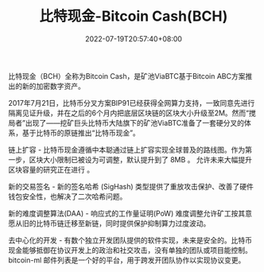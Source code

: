 ﻿---
weight: 
title: "比特现金-Bitcoin Cash(BCH)"
description: "比特现金（BCH）全称为Bitcoin Cash，是矿池ViaBTC基于Bitcoin ABC方案推出的新的加密数字资产"
date: 2022-07-19T20:57:40+08:00
lastmod: 2022-07-19T11:12:40+08:00
draft: false
authors: ["Cindy"]
featuredImage: "bitexianjin-bitcoin-cashbch.webp"
link: "https://bitcoincash.org/"
tags: ["数字代币","比特现金-Bitcoin Cash(BCH)"]
categories: ["navigation"]
navigation: ["数字代币"]
lightgallery: true
toc: true
pinned: false
recommend: false
recommend1: false
---
比特现金（BCH）全称为Bitcoin Cash，是矿池ViaBTC基于Bitcoin ABC方案推出的新的加密数字资产。

2017年7月21日，比特币分叉方案BIP91已经获得全网算力支持，一致同意先进行隔离见证升级，并在之后的6个月内把底层区块链的区块大小升级至2M。然而“搅局者”出现了——挖矿巨头比特币大陆旗下的矿池ViaBTC准备了一套硬分叉的体系，基于比特币的原链推出“比特币现金”。

链上扩容 - 比特币现金遵循中本聪通过链上扩容实现全球普及的路线图。作为第一步，区块大小限制已被设为可调整，默认提升到了 8MB 。 允许未来大幅提升区块容量的研究正在进行 。

新的交易签名 - 新的签名哈希 (SigHash) 类型提供了重放攻击保护、改善了硬件钱包安全性，也解决了二次哈希问题。

新的难度调整算法(DAA) - 响应式的工作量证明(PoW) 难度调整允许矿工按其意愿从旧的比特币链迁移至新链，同时提供保护抑制算力过度波动。

去中心化的开发 - 有数个独立开发团队提供的软件实现，未来是安全的。比特币现金能够抵御在协议开发上的政治和社交攻击，没有单独的团队或项目能控制。bitcoin-ml 邮件列表是一个好的平台，用于跨发开团队协作以实现协议变更。